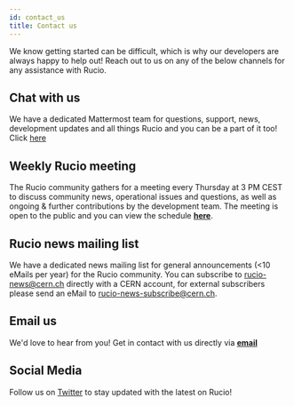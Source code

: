 ```yaml
---
id: contact_us
title: Contact us
---
```


We know getting started can be difficult, which is why
our developers are always happy to help out! Reach out
to us on any of the below channels for any assistance
with Rucio.

## Chat with us

We have a dedicated Mattermost team for questions, support, news, development
updates and all things Rucio and you can be a part of it too!
Click [here](mattermost.md)

## Weekly Rucio meeting

The Rucio community gathers for a meeting every Thursday at 3 PM CEST to discuss 
community news, operational issues and questions, as well as ongoing & further
contributions by the development team. The meeting is open to the public
and you can view the schedule [__here__](https://indico.cern.ch/category/10588/).

## Rucio news mailing list

We have a dedicated news mailing list for general announcements (<10 eMails per
year) for the Rucio community. You can subscribe to [rucio-news@cern.ch](https://e-groups.cern.ch/e-groups/Egroup.do?egroupId=10586148)
directly with a CERN account, for external subscribers please send an eMail
to [rucio-news-subscribe@cern.ch](mailto:rucio-news-subscribe@cern.ch?subject=Subscribe).

## Email us

We'd love to hear from you! Get in contact with us
directly via [__email__](mailto:rucio-contact@cern.ch)

## Social Media

Follow us on [Twitter](https://twitter.com/RucioData) to stay updated
with the latest on Rucio!
